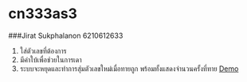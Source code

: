 # cn333as3
###Jirat Sukphalanon 6210612633
1. ใส่ตัวเลขที่ต้องการ
2. มีคำใบ้เพื่อช่วยในการเดา
3. ระบบจะหยุดและทำการสุ่มตัวเลขใหม่เมื่อทายถูก พร้อมทั้งแสดงจำนวนครั้งที่ทาย
[Demo](https://youtu.be/6ImxqCFFnjk)
